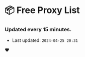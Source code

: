 # :package: Free Proxy List
### Updated every 15 minutes.

- Last updated: `2024-04-25 20:31`

:heart:
